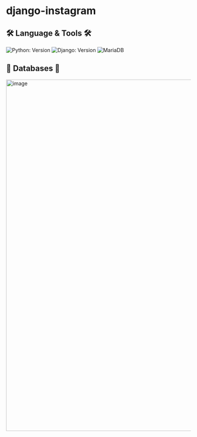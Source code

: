 # django-instagram

## 🛠️ Language & Tools  🛠️
![Python: Version](https://img.shields.io/badge/Python-3.10.3-3776AB.svg?logo=Python&logoColor=white)
![Django: Version](https://img.shields.io/badge/Django-4.0.6-092E20.svg?logo=Django&logoColor=white)
![MariaDB](https://img.shields.io/badge/MariaDB-003545.svg?logo=MariaDB&logoColor=white)

## 💾 Databases 💾

<img width="960" alt="image" src="https://user-images.githubusercontent.com/66625672/180460722-d93a9d13-5d9d-416f-bb55-4bf1cc36fbc3.png">

